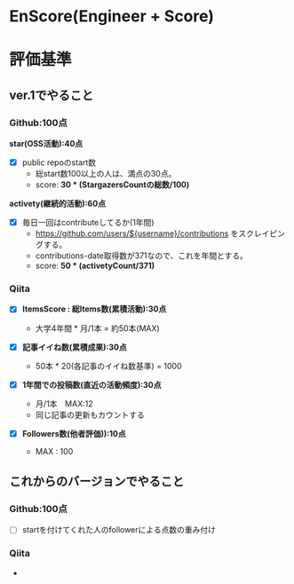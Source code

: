 # EnScore(Engineer + Score)
# 評価基準
## ver.1でやること
### Github:100点
**star(OSS活動):40点**
  - [x] public repoのstart数
    * 総start数100以上の人は、満点の30点。
    * score: **30 * (StargazersCountの総数/100)**
    
**activety(継続的活動):60点**
  - [x] 毎日一回はcontributeしてるか(1年間)
    * https://github.com/users/${username}/contributions をスクレイピングする。
    * contributions-date取得数が371なので、これを年間とする。
    * score: **50 * (activetyCount/371)**
    
### Qiita
- [x] **ItemsScore : 総Items数(累積活動):30点**
  - 大学4年間 * 月/1本 = 約50本(MAX)

- [x] **記事イイね数(累積成果):30点**
  - 50本 * 20(各記事のイイね数基準) = 1000

- [x] **1年間での投稿数(直近の活動頻度):30点**
  - 月/1本　MAX:12
  - 同じ記事の更新もカウントする

- [x] **Followers数(他者評価)):10点**
  - MAX : 100


## これからのバージョンでやること
### Github:100点
  - [ ] startを付けてくれた人のfollowerによる点数の重み付け
       
### Qiita
  -  
